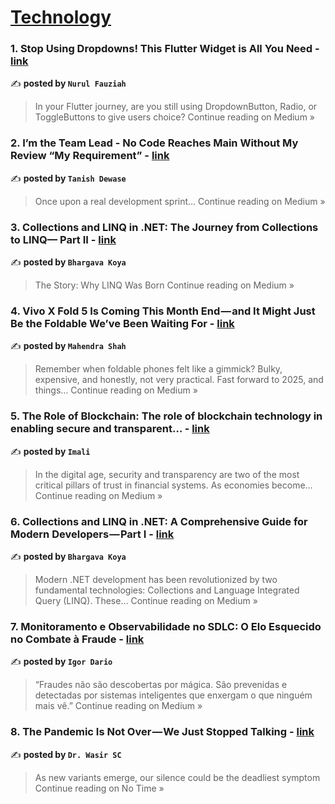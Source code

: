 
<h1><a href=https://medium.com/tag/technology/recommended target="_blank" rel="noopener noreferrer">Technology</a></h1>
<h3>1. Stop Using Dropdowns! This Flutter Widget is All You Need  - <a href="https://nurfazzi.medium.com/stop-using-dropdowns-this-flutter-widget-is-all-you-need-351a1e87107e?source=rss------technology-5" target="_blank" rel="noopener noreferrer">link</a></h3>

✍️ **posted by `Nurul Fauziah`**

<blockquote>In your Flutter journey, are you still using DropdownButton, Radio, or ToggleButtons to give users choice?
Continue reading on Medium »</blockquote>

<h3>2.  I’m the Team Lead - No Code Reaches Main Without My Review “My Requirement” - <a href="https://medium.com/@tanishdewase222/im-the-team-lead-no-code-reaches-main-without-my-review-my-requirement-b45a398e7493?source=rss------technology-5" target="_blank" rel="noopener noreferrer">link</a></h3>

✍️ **posted by `Tanish Dewase`**

<blockquote>Once upon a real development sprint…
Continue reading on Medium »</blockquote>

<h3>3. Collections and LINQ in .NET: The Journey from Collections to LINQ— Part II - <a href="https://medium.com/@bhargavkoya56/collections-and-linq-in-net-the-journey-from-collections-to-linq-part-ii-d65d130cf827?source=rss------technology-5" target="_blank" rel="noopener noreferrer">link</a></h3>

✍️ **posted by `Bhargava Koya`**

<blockquote>The Story: Why LINQ Was Born
Continue reading on Medium »</blockquote>

<h3>4. Vivo X Fold 5 Is Coming This Month End — and It Might Just Be the Foldable We’ve Been Waiting For - <a href="https://medium.com/@bright.mahen/vivo-x-fold-5-is-coming-this-month-end-and-it-might-just-be-the-foldable-weve-been-waiting-for-c690ad6957bb?source=rss------technology-5" target="_blank" rel="noopener noreferrer">link</a></h3>

✍️ **posted by `Mahendra Shah`**

<blockquote>Remember when foldable phones felt like a gimmick? Bulky, expensive, and honestly, not very practical. Fast forward to 2025, and things…
Continue reading on Medium »</blockquote>

<h3>5. The Role of Blockchain: The role of blockchain technology in enabling secure and transparent… - <a href="https://medium.com/@imali8810/the-role-of-blockchain-the-role-of-blockchain-technology-in-enabling-secure-and-transparent-decfa4955417?source=rss------technology-5" target="_blank" rel="noopener noreferrer">link</a></h3>

✍️ **posted by `Imali`**

<blockquote>In the digital age, security and transparency are two of the most critical pillars of trust in financial systems. As economies become…
Continue reading on Medium »</blockquote>

<h3>6. Collections and LINQ in .NET: A Comprehensive Guide for Modern Developers — Part I - <a href="https://medium.com/@bhargavkoya56/collections-and-linq-in-net-a-comprehensive-guide-for-modern-developers-part-i-11acdf9fda32?source=rss------technology-5" target="_blank" rel="noopener noreferrer">link</a></h3>

✍️ **posted by `Bhargava Koya`**

<blockquote>Modern .NET development has been revolutionized by two fundamental technologies: Collections and Language Integrated Query (LINQ). These…
Continue reading on Medium »</blockquote>

<h3>7. Monitoramento e Observabilidade no SDLC: O Elo Esquecido no Combate à Fraude - <a href="https://medium.com/@igor.dario/monitoramento-e-observabilidade-no-sdlc-o-elo-esquecido-no-combate-%C3%A0-fraude-4b3859541532?source=rss------technology-5" target="_blank" rel="noopener noreferrer">link</a></h3>

✍️ **posted by `Igor Dario`**

<blockquote>“Fraudes não são descobertas por mágica. São prevenidas e detectadas por sistemas inteligentes que enxergam o que ninguém mais vê.”
Continue reading on Medium »</blockquote>

<h3>8. The Pandemic Is Not Over — We Just Stopped Talking - <a href="https://medium.com/no-time/the-pandemic-is-not-over-we-just-stopped-talking-e885223016dd?source=rss------technology-5" target="_blank" rel="noopener noreferrer">link</a></h3>

✍️ **posted by `Dr. Wasir SC`**

<blockquote>As new variants emerge, our silence could be the deadliest symptom
Continue reading on No Time »</blockquote>

